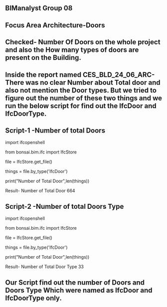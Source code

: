 ## BIManalyst Group 08 

## Focus Area Architecture-Doors

## Checked- Number Of Doors on the whole project and also the How many types of doors are present on the Building.

## Inside the report named CES_BLD_24_06_ARC-There was no clear Number about Total door and also not mention the Door types. But we tried to figure out the number of these two things and we run the below script for find out the IfcDoor and IfcDoorType.
 
## Script-1 -Number of total Doors

import ifcopenshell

from bonsai.bim.ifc import IfcStore

file = IfcStore.get_file()

things = file.by_type('IfcDoor')

print("Number of Total Door",len(things))

Result- Number of Total Door 664

## Script-2 -Number of total Doors Type

import ifcopenshell

from bonsai.bim.ifc import IfcStore

file = IfcStore.get_file()

things = file.by_type('IfcDoor')

print("Number of Total Door",len(things)) 

Result- Number of Total Door Type 33


## Our Script find out the number of Doors and Doors Type Which  were named as IfcDoor and IfcDoorType only.